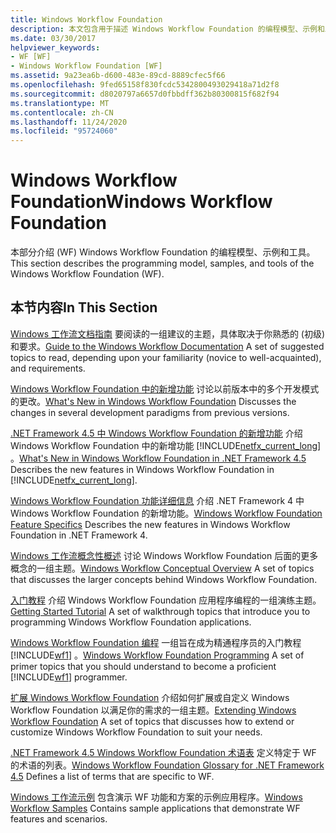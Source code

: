 ```yaml
---
title: Windows Workflow Foundation
description: 本文包含用于描述 Windows Workflow Foundation 的编程模型、示例和工具的资源。
ms.date: 03/30/2017
helpviewer_keywords:
- WF [WF]
- Windows Workflow Foundation [WF]
ms.assetid: 9a23ea6b-d600-483e-89cd-8889cfec5f66
ms.openlocfilehash: 9fed65158f830fcdc5342800493029418a71d2f8
ms.sourcegitcommit: d8020797a6657d0fbbdff362b80300815f682f94
ms.translationtype: MT
ms.contentlocale: zh-CN
ms.lasthandoff: 11/24/2020
ms.locfileid: "95724060"
---
```

# <a name="windows-workflow-foundation"></a><span data-ttu-id="8b64f-103">Windows Workflow Foundation</span><span class="sxs-lookup"><span data-stu-id="8b64f-103">Windows Workflow Foundation</span></span>
<span data-ttu-id="8b64f-104">本部分介绍 (WF) Windows Workflow Foundation 的编程模型、示例和工具。</span><span class="sxs-lookup"><span data-stu-id="8b64f-104">This section describes the programming model, samples, and tools of the Windows Workflow Foundation (WF).</span></span>

## <a name="in-this-section"></a><span data-ttu-id="8b64f-105">本节内容</span><span class="sxs-lookup"><span data-stu-id="8b64f-105">In This Section</span></span>
 <span data-ttu-id="8b64f-106">[Windows 工作流文档指南](guide-to-the-documentation.md) 要阅读的一组建议的主题，具体取决于你熟悉的 (初级) 和要求。</span><span class="sxs-lookup"><span data-stu-id="8b64f-106">[Guide to the Windows Workflow Documentation](guide-to-the-documentation.md) A set of suggested topics to read, depending upon your familiarity (novice to well-acquainted), and requirements.</span></span>

 <span data-ttu-id="8b64f-107">[Windows Workflow Foundation 中的新增功能](whats-new.md) 讨论以前版本中的多个开发模式的更改。</span><span class="sxs-lookup"><span data-stu-id="8b64f-107">[What's New in Windows Workflow Foundation](whats-new.md) Discusses the changes in several development paradigms from previous versions.</span></span>

 <span data-ttu-id="8b64f-108">[.NET Framework 4.5 中 Windows Workflow Foundation 的新增功能](whats-new-in-wf-in-dotnet.md) 介绍 Windows Workflow Foundation 中的新增功能 [!INCLUDE[netfx_current_long](../../../includes/netfx-current-long-md.md)] 。</span><span class="sxs-lookup"><span data-stu-id="8b64f-108">[What's New in Windows Workflow Foundation in .NET Framework 4.5](whats-new-in-wf-in-dotnet.md) Describes the new features in Windows Workflow Foundation in [!INCLUDE[netfx_current_long](../../../includes/netfx-current-long-md.md)].</span></span>

 <span data-ttu-id="8b64f-109">[Windows Workflow Foundation 功能详细信息](feature-specifics.md) 介绍 .NET Framework 4 中 Windows Workflow Foundation 的新增功能。</span><span class="sxs-lookup"><span data-stu-id="8b64f-109">[Windows Workflow Foundation Feature Specifics](feature-specifics.md) Describes the new features in Windows Workflow Foundation in .NET Framework 4.</span></span>

 <span data-ttu-id="8b64f-110">[Windows 工作流概念性概述](conceptual-overview.md) 讨论 Windows Workflow Foundation 后面的更多概念的一组主题。</span><span class="sxs-lookup"><span data-stu-id="8b64f-110">[Windows Workflow Conceptual Overview](conceptual-overview.md) A set of topics that discusses the larger concepts behind Windows Workflow Foundation.</span></span>

 <span data-ttu-id="8b64f-111">[入门教程](getting-started-tutorial.md) 介绍 Windows Workflow Foundation 应用程序编程的一组演练主题。</span><span class="sxs-lookup"><span data-stu-id="8b64f-111">[Getting Started Tutorial](getting-started-tutorial.md) A set of walkthrough topics that introduce you to programming Windows Workflow Foundation applications.</span></span>

 <span data-ttu-id="8b64f-112">[Windows Workflow Foundation 编程](programming.md) 一组旨在成为精通程序员的入门教程 [!INCLUDE[wf1](../../../includes/wf1-md.md)] 。</span><span class="sxs-lookup"><span data-stu-id="8b64f-112">[Windows Workflow Foundation Programming](programming.md) A set of primer topics that you should understand to become a proficient [!INCLUDE[wf1](../../../includes/wf1-md.md)] programmer.</span></span>

 <span data-ttu-id="8b64f-113">[扩展 Windows Workflow Foundation](extend.md) 介绍如何扩展或自定义 Windows Workflow Foundation 以满足你的需求的一组主题。</span><span class="sxs-lookup"><span data-stu-id="8b64f-113">[Extending Windows Workflow Foundation](extend.md) A set of topics that discusses how to extend or customize Windows Workflow Foundation to suit your needs.</span></span>

 <span data-ttu-id="8b64f-114">[.NET Framework 4.5 Windows Workflow Foundation 术语表](glossary.md) 定义特定于 WF 的术语的列表。</span><span class="sxs-lookup"><span data-stu-id="8b64f-114">[Windows Workflow Foundation Glossary for .NET Framework 4.5](glossary.md) Defines a list of terms that are specific to WF.</span></span>

 <span data-ttu-id="8b64f-115">[Windows 工作流示例](./samples/index.md) 包含演示 WF 功能和方案的示例应用程序。</span><span class="sxs-lookup"><span data-stu-id="8b64f-115">[Windows Workflow Samples](./samples/index.md) Contains sample applications that demonstrate WF features and scenarios.</span></span>
